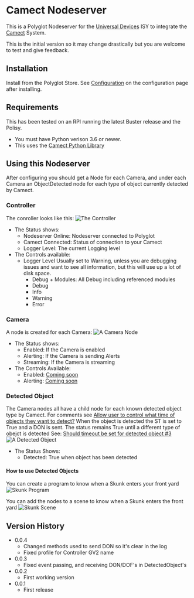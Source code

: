 # Camect Nodeserver

This is a Polyglot Nodeserver for the [Universal Devices](https://www.universal-devices.com/) ISY to integrate the [Camect](http://camect.com) System.

This is the initial version so it may change drastically but you are welcome to test and give feedback.

## Installation

Install from the Polyglot Store.  See [Configuration](POLYGLOT_CONFIG.md) on the configuration page after installing.

## Requirements

This has been tested on an RPI running the latest Buster release and the Polisy.  
- You must have Python verison 3.6 or newer.
- This uses the [Camect Python Library](https://github.com/camect/camect-py)

## Using this Nodeserver

After configuring you should get a Node for each Camera, and under each Camera an ObjectDetected node for each type of object currently detected by Camect.

### Controller

The conroller looks like this:
![The Controller](pics/Controller.png)
- The Status shows:
    - Nodeserver Online: Nodeserver connected to Polyglot
    - Camect Connected: Status of connection to your Camect
    - Logger Level: The current Logging level
- The Controls available:
    - Logger Level
        Usually set to Warning, unless you are debugging issues and want to see all information, but this will use up a lot of disk space. 
        - Debug + Modules: All Debug including referenced modules
        - Debug
        - Info
        - Warning
        - Error

### Camera

A node is created for each Camera:
![A Camera Node](pics/Camera.png)
- The Status shows:
    - Enabled: If the Camera is enabled
    - Alerting: If the Camera is sending Alerts
    - Streaming: If the Camera is streaming
- The Controls Available:
    - Enabled: [Coming soon](https://github.com/jimboca/udi-poly-Camect/issues/1)
    - Alerting: [Coming soon](https://github.com/jimboca/udi-poly-Camect/issues/2)

### Detected Object

The Camera nodes all have a child node for each known detected object type by Camect.  For comments see [Allow user to control what time of objects they want to detect?](https://github.com/jimboca/udi-poly-Camect/issues/4)
When the object is detected the ST is set to True and a DON is sent.  The status remains True until a different type of obejct is detected See: [Should timeout be set for detected object #3
](https://github.com/jimboca/udi-poly-Camect/issues/3)
![A Detected Object](pics/DetectedObject.png)
- The Status Shows:
    - Detected: True when object has been detected

#### How to use Detected Objects

You can create a program to know when a Skunk enters your front yard ![Skunk Program](pics/ProgramSkunk.png)

You can add the nodes to a scene to know when a Skunk enters the front yard ![Skunk Scene](pics/SceneSkunk.png)

## Version History

- 0.0.4
    - Changed methods used to send DON so it's clear in the log
    - Fixed profile for Controller GV2 name
- 0.0.3
    - Fixed event passing, and receiving DON/DOF's in DetectedObject's
- 0.0.2
    - First working version
- 0.0.1
    - First release
